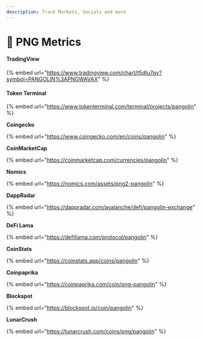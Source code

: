 ```yaml
---
description: Track Markets, Socials and more
---
```


# 🔎 PNG Metrics

#### **TradingView**

{% embed url="https://www.tradingview.com/chart/t5dIu7qv?symbol=PANGOLIN%3APNGWAVAX" %}

#### **Token Terminal**

{% embed url="https://www.tokenterminal.com/terminal/projects/pangolin" %}

**Coingecko**

{% embed url="https://www.coingecko.com/en/coins/pangolin" %}

**CoinMarketCap**

{% embed url="https://coinmarketcap.com/currencies/pangolin" %}

**Nomics**

{% embed url="https://nomics.com/assets/png2-pangolin" %}

**DappRadar**

{% embed url="https://dappradar.com/avalanche/defi/pangolin-exchange" %}

**DeFi Lama**

{% embed url="https://defillama.com/protocol/pangolin" %}

**CoinStats**

{% embed url="https://coinstats.app/coins/pangolin" %}

**Coinpaprika**

{% embed url="https://coinpaprika.com/coin/png-pangolin" %}

**Blockspot**

{% embed url="https://blockspot.io/coin/pangolin" %}

**LunarCrush**

{% embed url="https://lunarcrush.com/coins/png/pangolin" %}
